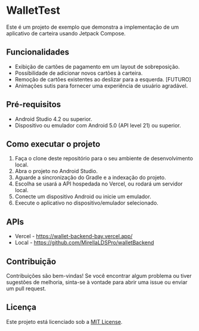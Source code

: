 ﻿# WalletTest

Este é um projeto de exemplo que demonstra a implementação de um aplicativo de carteira usando Jetpack Compose.

## Funcionalidades

-   Exibição de cartões de pagamento em um layout de sobreposição.
-   Possibilidade de adicionar novos cartões à carteira.
-   Remoção de cartões existentes ao deslizar para a esquerda. [FUTURO]
-   Animações sutis para fornecer uma experiência de usuário agradável.

## Pré-requisitos

-   Android Studio 4.2 ou superior.
-   Dispositivo ou emulador com Android 5.0 (API level 21) ou superior.

## Como executar o projeto

1.  Faça o clone deste repositório para o seu ambiente de desenvolvimento local.
2.  Abra o projeto no Android Studio.
3.  Aguarde a sincronização do Gradle e a indexação do projeto.
4.  Escolha se usará a API hospedada no Vercel, ou rodará um servidor local.
5.  Conecte um dispositivo Android ou inicie um emulador.
6.  Execute o aplicativo no dispositivo/emulador selecionado.

## APIs
- Vercel - https://wallet-backend-bay.vercel.app/
- Local - https://github.com/MirellaLDSPro/walletBackend

## Contribuição

Contribuições são bem-vindas! Se você encontrar algum problema ou tiver sugestões de melhoria, sinta-se à vontade para abrir uma issue ou enviar um pull request.

## Licença

Este projeto está licenciado sob a [MIT License](https://chat.openai.com/c/LICENSE).
